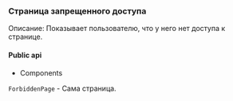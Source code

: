 ### Страница запрещенного доступа

Описание: Показывает пользователю, что у него нет доступа к странице.

#### Public api

-   Components

`ForbiddenPage` - Сама страница.
